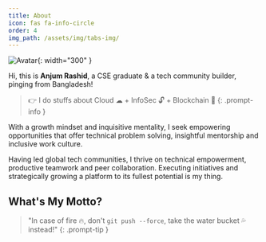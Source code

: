 ```yaml
---
title: About
icon: fas fa-info-circle
order: 4
img_path: /assets/img/tabs-img/
---
```


<!-- >> Add Markdown syntax content to file `_tabs/about.md`{: .filepath } and it will show up on this page.
{: .prompt-tip }
-->

![Avatar](avatar-full.png){: width="300" }

Hi, this is **Anjum Rashid**, a CSE graduate & a tech community builder, pinging from Bangladesh! 

> 👉 I do stuffs about Cloud ☁ + InfoSec 🔓 + Blockchain 🔗 
{: .prompt-info }

With a growth mindset and inquisitive mentality, I seek empowering opportunities that offer technical problem solving, insightful mentorship and inclusive work culture.

Having led global tech communities, I thrive on technical empowerment, productive teamwork and peer collaboration. Executing initiatives and strategically growing a platform to its fullest potential is my thing. 

## What's My Motto?
> "In case of fire 🔥, don't `git push --force`, take the water bucket 💦 instead!"
{: .prompt-tip }